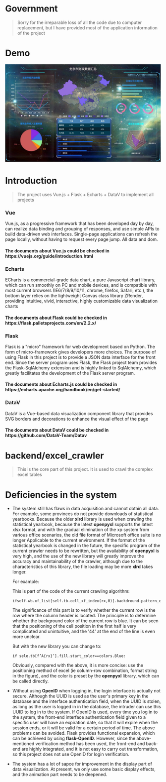 # Government
> Sorry for the irreparable loss of all the code due to computer replacement, but I have provided most of the application information of the project

# Demo
<img alt="" src="./images/display.jpg">

# Introduction
> The project uses Vue.js + Flask + Echarts + DataV to implement all projects
<h3>Vue</h3>
Vue.js, as a progressive framework that has been developed day by day, can realize data binding and grouping of responses, and use simple APIs to build data-driven web interfaces. Single-page applications can refresh the page locally, without having to request every page jump. All data and dom.

<h4> The documents about Vue.js could be checked in https://vuejs.org/guide/introduction.html </h4>

<h3>Echarts</h3>
ECharts is a commercial-grade data chart, a pure Javascript chart library, which can run smoothly on PC and mobile devices, and is compatible with most current browsers (IE6/7/8/9/10/11, chrome, firefox, Safari, etc.), the bottom layer relies on the lightweight Canvas class library ZRender, providing intuitive, vivid, interactive, highly customizable data visualization charts

<h4> The documents about Flask could be checked in https://flask.palletsprojects.com/en/2.2.x/ </h4>

<h3>Flask</h3>
Flask is a "micro" framework for web development based on Python. The form of micro-framework gives developers more choices. The purpose of using Flask in this project is to provide a JSON data interface for the front end. Since the server program uses Flask, the Flask project team provides the Flask-SqlAlchemy extension and is highly linked to SqlAlchemy, which greatly facilitates the development of the Flask server program.

<h4> The documents about Echarts.js could be checked in https://echarts.apache.org/handbook/en/get-started/ </h4>

<h3>DataV</h3>
DataV is a Vue-based data visualization component library that provides SVG borders and decorations to enhance the visual effect of the page

<h4> The documents about DataV could be checked in https://github.com/DataV-Team/Datav </h4>

# backend/excel_crawler
> This is the core part of this project. It is used to crawl the complex excel tables

# Deficiencies in the system
- The system still has flaws in data acquisition and cannot obtain all data. For example, some provinces do not provide downloads of statistical yearbooks. Because the older **xlrd** library is used when crawling the statistical yearbook, because the latest **openpyxl** supports the latest xlsx format, and with the gradual elimination of the xp system from various office scenarios, the old file format of Microsoft office suite is no longer Applicable to the current environment. If the format of the statistical yearbook is changed in the future, the specific program of the current crawler needs to be rewritten, but the availability of **openpyxl** is very high, and the use of the new library will greatly improve the accuracy and maintainability of the crawler, although due to the characteristics of this library, the file loading may be more **xlrd** takes longer.
  
  For example:
  
  This is part of the code of the current crawling algorithm:
  ```
  ifself.wb.xf_list[self.tb.cell_xf_index(rx,0)].backdround.pattern_colour_index==44
  ```
  The significance of this part is to verify whether the current row is the row where the column header is located. The principle is to determine whether the background color of the current row is blue. It can be seen that the positioning of the cell position in the first half is very complicated and unintuitive, and the '44' at the end of the line is even more unclear. 
  
  But with the new library you can change to:
  ```
  if sele.tb[f’A{rx}’].fill.start_color==colors.Blue:
  ```
  Obviously, compared with the above, it is more concise: use the positioning method of excel (ie column-row combination, format string in the figure), and the color is preset by the **openpyxl** library, which can be called directly.

- Without using **OpenID** when logging in, the login interface is actually not secure. Although the UUID is used as the user's primary key in the database and the interface authentication field, when the UUID is stolen, as long as the user is logged in in the database, the intruder can use this UUID to log in to the system. If OpenID is used, every time you log in to the system, the front-end interface authentication field given to a specific user will have an expiration date, so that it will expire when the session ends, or it will be valid for a certain period of time. The above problems can be avoided. Flask provides functional expansion, which can be achieved by using **flask-OpenID**. However, since the above-mentioned verification method has been used, the front-end and back-end are highly integrated, and it is not easy to carry out transformation, so this project does not use OpenID for login verification.
- The system has a lot of sapce for improvement in the display part of data visualization. At present, we only use some basic display effects, and the animation part needs to be deepened.